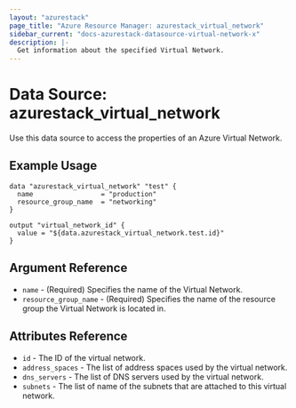 ```yaml
---
layout: "azurestack"
page_title: "Azure Resource Manager: azurestack_virtual_network"
sidebar_current: "docs-azurestack-datasource-virtual-network-x"
description: |-
  Get information about the specified Virtual Network.
---
```


# Data Source: azurestack_virtual_network

Use this data source to access the properties of an Azure Virtual Network.

## Example Usage

```hcl
data "azurestack_virtual_network" "test" {
  name                 = "production"
  resource_group_name  = "networking"
}

output "virtual_network_id" {
  value = "${data.azurestack_virtual_network.test.id}"
}
```

## Argument Reference

* `name` - (Required) Specifies the name of the Virtual Network.
* `resource_group_name` - (Required) Specifies the name of the resource group the Virtual Network is located in.

## Attributes Reference

* `id` - The ID of the virtual network.
* `address_spaces` - The list of address spaces used by the virtual network.
* `dns_servers` - The list of DNS servers used by the virtual network.
* `subnets` - The list of name of the subnets that are attached to this virtual network.
